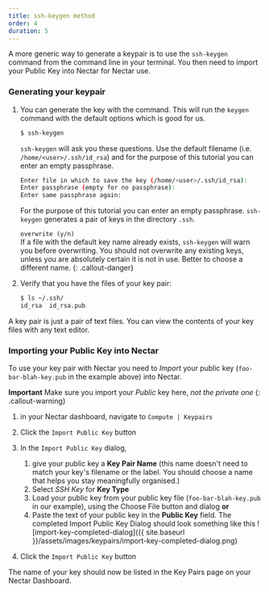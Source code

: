 ```yaml
---
title: ssh-keygen method
order: 4
duration: 5
---
```


A more generic way to generate a keypair is to use the `ssh-keygen` command from the command line in your terminal. You then need to import your Public Key into Nectar for Nectar use. 

### Generating your keypair

1. You can generate the key with the command. This will run the `keygen` command with the default options which is good for us. 
   
   ```bash
   $ ssh-keygen
   ```
   `ssh-keygen` will ask you these questions. Use the default filename (i.e. `/home/<user>/.ssh/id_rsa`) and for the purpose of this tutorial you can enter an empty passphrase.
   
   ```bash
   Enter file in which to save the key (/home/<user>/.ssh/id_rsa):
   Enter passphrase (empty for no passphrase):
   Enter same passphrase again:
   ```
   For the purpose of this tutorial you can enter an empty passphrase. `ssh-keygen` generates a pair of keys in the directory `.ssh`.
   
   `overwrite (y/n)`<br/>
   If a file with the default key name already exists, `ssh-keygen` will warn you before overwriting. You should not overwrite any existing keys, unless you are absolutely certain it is not in use. Better to choose a different name.
   {: .callout-danger}
   
1. Verify that you have the files of your key pair:
   ```bash
   $ ls ~/.ssh/
   id_rsa  id_rsa.pub
   ```

A key pair is just a pair of text files. You can view the contents of your key files with any text editor. 



### Importing your Public Key into Nectar

To use your key pair with Nectar you need to *Import* your public key (`foo-bar-blah-key.pub` in the example above) into Nectar. 

**Important** Make sure you import your *Public* key here, *not the private one*
{: .callout-warning}

1. in your Nectar dashboard, navigate to `Compute | Keypairs`
2. Click the `Import Public Key` button
3. In the `Import Public Key` dialog, 
   1. give your public key a **Key Pair Name** (this name doesn't need to match your key's filename or the label. You should choose a name that helps you stay meaningfully organised.)
   2. Select *SSH Key* for **Key Type** 
   3. Load your public key from your public key file (`foo-bar-blah-key.pub` in our example), using the Choose File button and dialog **or**
   4. Paste the text of your public key in the **Public Key** field.
      The completed Import Public Key Dialog should look something like this
      ![import-key-completed-dialog]({{ site.baseurl }}/assets/images/keypairs/import-key-completed-dialog.png)

5. Click the `Import Public Key` button

The name of your key should now be listed in the Key Pairs page on your Nectar Dashboard. 